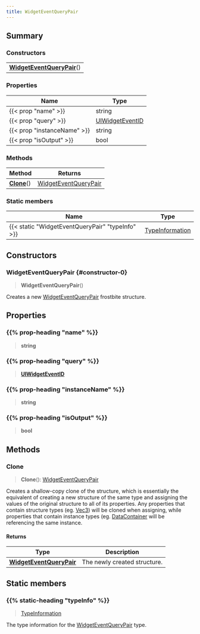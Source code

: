 ```yaml
---
title: WidgetEventQueryPair
---
```



## Summary
### Constructors
| |
| ----------- |
| **[WidgetEventQueryPair](#constructor-0)**() |

### Properties
| Name | Type |
| ---- | ---- |
| {{< prop "name" >}} | string |
| {{< prop "query" >}} | [UIWidgetEventID](/vext/ref/fb/uiwidgeteventid) |
| {{< prop "instanceName" >}} | string |
| {{< prop "isOutput" >}} | bool |

### Methods
| Method | Returns |
| ------ | ---- |
| **[Clone](#clone)**() | [WidgetEventQueryPair](/vext/ref/fb/widgeteventquerypair) |

### Static members
| Name | Type |
| ---- | ---- |
| {{< static "WidgetEventQueryPair" "typeInfo" >}} | [TypeInformation](/vext/ref/shared/class/typeinformation) |

## Constructors
### WidgetEventQueryPair {#constructor-0}
> **WidgetEventQueryPair**()

Creates a new [WidgetEventQueryPair](/vext/ref/fb/widgeteventquerypair) frostbite structure.

## Properties
### {{% prop-heading "name" %}}
> **string**

### {{% prop-heading "query" %}}
> **[UIWidgetEventID](/vext/ref/fb/uiwidgeteventid)**

### {{% prop-heading "instanceName" %}}
> **string**

### {{% prop-heading "isOutput" %}}
> **bool**

## Methods
### Clone
> **Clone**(): [WidgetEventQueryPair](/vext/ref/fb/widgeteventquerypair)

Creates a shallow-copy clone of the structure, which is essentially the equivalent of creating a new structure of the same type and assigning the values of the original structure to all of its properties. Any properties that contain structure types (eg. [Vec3](/vext/ref/shared/class/vec3)) will be cloned when assigning, while properties that contain instance types (eg. [DataContainer](/vext/ref/shared/class/datacontainer) will be referencing the same instance.

#### Returns
| Type | Description |
| ---- | ----------- |
| **[WidgetEventQueryPair](/vext/ref/fb/widgeteventquerypair)** | The newly created structure. |

## Static members
### {{% static-heading "typeInfo" %}}
> [TypeInformation](/vext/ref/shared/class/typeinformation)

The type information for the [WidgetEventQueryPair](/vext/ref/fb/widgeteventquerypair) type.


